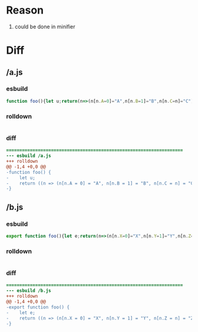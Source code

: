 # Reason
1. could be done in minifier
# Diff
## /a.js
### esbuild
```js
function foo(){let u;return(n=>(n[n.A=0]="A",n[n.B=1]="B",n[n.C=n]="C"))(u||(u={})),u}
```
### rolldown
```js

```
### diff
```diff
===================================================================
--- esbuild	/a.js
+++ rolldown	
@@ -1,4 +0,0 @@
-function foo() {
-    let u;
-    return ((n => (n[n.A = 0] = "A", n[n.B = 1] = "B", n[n.C = n] = "C"))(u || (u = {})), u);
-}

```
## /b.js
### esbuild
```js
export function foo(){let e;return(n=>(n[n.X=0]="X",n[n.Y=1]="Y",n[n.Z=n]="Z"))(e||(e={})),e}
```
### rolldown
```js

```
### diff
```diff
===================================================================
--- esbuild	/b.js
+++ rolldown	
@@ -1,4 +0,0 @@
-export function foo() {
-    let e;
-    return ((n => (n[n.X = 0] = "X", n[n.Y = 1] = "Y", n[n.Z = n] = "Z"))(e || (e = {})), e);
-}

```
